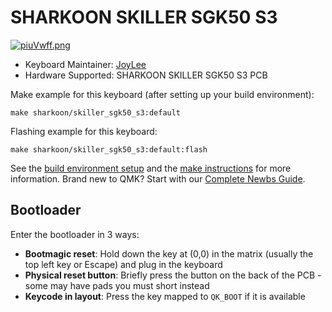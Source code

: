 # SHARKOON SKILLER SGK50 S3

[![piuVwff.png](https://z1.ax1x.com/2023/11/01/piuVwff.png)](https://imgse.com/i/piuVwff)

* Keyboard Maintainer: [JoyLee](https://github.com/itarze)
* Hardware Supported: SHARKOON SKILLER SGK50 S3 PCB

Make example for this keyboard (after setting up your build environment):

    make sharkoon/skiller_sgk50_s3:default

Flashing example for this keyboard:

    make sharkoon/skiller_sgk50_s3:default:flash

See the [build environment setup](https://docs.qmk.fm/#/getting_started_build_tools) and the [make instructions](https://docs.qmk.fm/#/getting_started_make_guide) for more information. Brand new to QMK? Start with our [Complete Newbs Guide](https://docs.qmk.fm/#/newbs).

## Bootloader

Enter the bootloader in 3 ways:

* **Bootmagic reset**: Hold down the key at (0,0) in the matrix (usually the top left key or Escape) and plug in the keyboard
* **Physical reset button**: Briefly press the button on the back of the PCB - some may have pads you must short instead
* **Keycode in layout**: Press the key mapped to `QK_BOOT` if it is available
